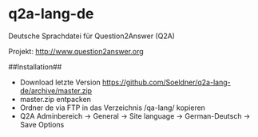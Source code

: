 # q2a-lang-de
Deutsche Sprachdatei für Question2Answer (Q2A)

Projekt: http://www.question2answer.org

##Installation##

* Download letzte Version https://github.com/Soeldner/q2a-lang-de/archive/master.zip
* master.zip entpacken
* Ordner de via FTP in das Verzeichnis /qa-lang/ kopieren
* Q2A Adminbereich -> General -> Site language -> German-Deutsch -> Save Options
